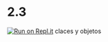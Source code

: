 # 2.3
[![Run on Repl.it](https://repl.it/badge/github/sergiogayosso123/POO)](https://repl.it/github/sergiogayosso123/POO)
claces y objetos